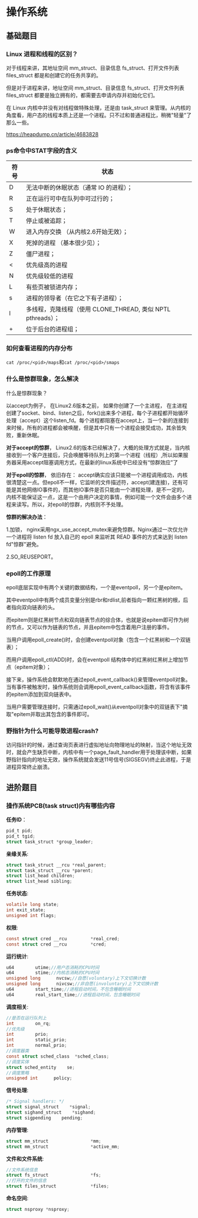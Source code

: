 # 操作系统

## 基础题目


### Linux 进程和线程的区别？
对于线程来讲，其地址空间 mm_struct、目录信息 fs_struct、打开文件列表 files_struct 都是和创建它的任务共享的。

但是对于进程来讲，地址空间 mm_struct、目录信息 fs_struct、打开文件列表 files_struct 都要是独立拥有的，都需要去申请内存并初始化它们。

在 Linux 内核中并没有对线程做特殊处理，还是由 task_struct 来管理。从内核的角度看，用户态的线程本质上还是一个进程。只不过和普通进程比，稍微"轻量"了那么一些。

https://heapdump.cn/article/4683828

### ps命令中STAT字段的含义
|符号  | 状态 |
|-|-|
|D|      无法中断的休眠状态（通常 IO 的进程）； |
|R|      正在运行可中在队列中可过行的； |
|S|      处于休眠状态； |
|T|      停止或被追踪； |
|W|      进入内存交换 （从内核2.6开始无效）； |
|X|      死掉的进程 （基本很少见）； |
|Z|      僵尸进程； |
|<|      优先级高的进程 |
|N|      优先级较低的进程 |
|L|      有些页被锁进内存；| 
|s|      进程的领导者（在它之下有子进程）； |
|l|      多线程，克隆线程（使用 CLONE_THREAD, 类似 NPTL pthreads）； |
|+|      位于后台的进程组；|

### 如何查看进程的内存分布
```cat /proc/<pid>/maps```和```cat /proc/<pid>/smaps```

### 什么是惊群现象，怎么解决
什么是惊群现象？

以accept为例子， 在Linux2.6版本之前， 如果你创建了一个主进程， 在主进程创建了socket、bind、listen之后，fork()出来多个进程，每个子进程都开始循环处理（accept）这个listen_fd。每个进程都阻塞在accept上，当一个新的连接到来时候，所有的进程都会被唤醒，但是其中只有一个进程会接受成功，其余皆失败，重新休眠。

**对于accept的惊群**， Linux2.6的版本已经解决了，大概的处理方式就是，当内核接收到一个客户连接后，只会唤醒等待队列上的第一个进程（线程）,所以如果服务器采用accept阻塞调用方式，在最新的linux系统中已经没有“惊群效应”了

**对于epoll的惊群**， 依旧存在：
accept确实应该只能被一个进程调用成功，内核很清楚这一点。但epoll不一样，它监听的文件描述符，accept(建连接)，还有可能是其他网络IO事件的，而其他IO事件是否只能由一个进程处理，是不一定的，内核不能保证这一点，这是一个由用户决定的事情，例如可能一个文件会由多个进程来读写。所以，对epoll的惊群，内核则不予处理。

**惊群的解决办法**：

1.加锁， nginx采用ngx_use_accept_mutex来避免惊群。Nginx通过一次仅允许一个进程将 listen fd 放入自己的 epoll 来监听其 READ 事件的方式来达到 listen fd"惊群"避免。

2.SO_REUSEPORT。

### epoll的工作原理
epoll底层实现中有两个关键的数据结构，一个是eventpoll，另一个是epitem。

其中eventpoll中有两个成员变量分别是rbr和rdlist,前者指向一颗红黑树的根，后者指向双向链表的头。

而epitem则是红黑树节点和双向链表节点的综合体，也就是说epitem即可作为树的节点，又可以作为链表的节点，并且epitem中包含着用户注册的事件。

当用户调用epoll_create()时，会创建eventpoll对象（包含一个红黑树和一个双链表）；

而用户调用epoll_ctl(ADD)时，会在eventpoll 结构体中的红黑树红黑树上增加节点（epitem对象）；

接下来，操作系统会默默地在通过epoll_event_callback()来管理eventpoll对象。当有事件被触发时，操作系统则会调用epoll_event_callback函数，将含有该事件的epitem添加到双向链表中。

当用户需要管理连接时，只需通过epoll_wait()从eventpoll对象中的双链表下"摘取"epitem并取出其包含的事件即可。

### 野指针为什么可能导致进程crash?
访问指针的时候，通过查询页表进行虚拟地址向物理地址的映射，当这个地址无效时，就会产生缺页中断，内核中有一个page_fault_handler用于处理该中断，如果野指针指向的地址无效，操作系统就会发送11号信号(SIGSEGV)终止此进程，于是进程异常终止崩溃。


## 进阶题目

### 操作系统PCB(task struct)内有哪些内容
**任务ID**：
```c
pid_t pid;
pid_t tgid;
struct task_struct *group_leader;
```
**亲缘关系**:
```c
struct task_struct __rcu *real_parent; 
struct task_struct __rcu *parent; 
struct list_head children;
struct list_head sibling;
```

**任务状态**:
```c
volatile long state;
int exit_state;
unsigned int flags;
```

**权限**:
```c
const struct cred __rcu         *real_cred;
const struct cred __rcu         *cred;
```
**运行统计**:
```c
u64        utime;//用户态消耗的CPU时间
u64        stime;//内核态消耗的CPU时间
unsigned long      nvcsw;//自愿(voluntary)上下文切换计数
unsigned long      nivcsw;//非自愿(involuntary)上下文切换计数
u64        start_time;//进程启动时间，不包含睡眠时间
u64        real_start_time;//进程启动时间，包含睡眠时间
```

**调度相关**:
```c
//是否在运行队列上
int        on_rq;
//优先级
int        prio;
int        static_prio;
int        normal_prio;
//调度器类
const struct sched_class  *sched_class;
//调度实体
struct sched_entity    se;
//调度策略
unsigned int      policy;
```

**信号处理**:
```c
/* Signal handlers: */
struct signal_struct    *signal;
struct sighand_struct    *sighand;
struct sigpending    pending;
```
**内存管理**:
```c
struct mm_struct                *mm;
struct mm_struct                *active_mm;
```
**文件和文件系统**:
```c
//文件系统信息
struct fs_struct                *fs;
//打开的文件的信息
struct files_struct             *files;
```

**命名空间**:
```c
struct nsproxy *nsproxy;
```